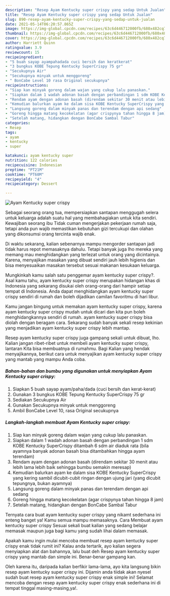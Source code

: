 ```yaml
---
description: "Resep Ayam Kentucky super crispy yang sedap Untuk Jualan"
title: "Resep Ayam Kentucky super crispy yang sedap Untuk Jualan"
slug: 890-resep-ayam-kentucky-super-crispy-yang-sedap-untuk-jualan
date: 2021-05-14T06:20:57.865Z
image: https://img-global.cpcdn.com/recipes/63c6d446712000fb/680x482cq70/ayam-kentucky-super-crispy-foto-resep-utama.jpg
thumbnail: https://img-global.cpcdn.com/recipes/63c6d446712000fb/680x482cq70/ayam-kentucky-super-crispy-foto-resep-utama.jpg
cover: https://img-global.cpcdn.com/recipes/63c6d446712000fb/680x482cq70/ayam-kentucky-super-crispy-foto-resep-utama.jpg
author: Harriett Quinn
ratingvalue: 3.9
reviewcount: 15
recipeingredient:
- "5 buah sayap ayampahadada cuci bersih dan keratkerat"
- "3 bungkus KOBE Tepung Kentucky SuperCrispy 75 gr"
- "Secukupnya Air"
- "Secukupnya minyak untuk menggoreng"
- " BonCabe Level 10 rasa Original secukupnya"
recipeinstructions:
- "Siap kan minyak goreng dalam wajan yang cukup lalu panaskan."
- "Siapkan dalam 1 wadah adonan basah dengan perbandingan 1 sdm KOBE Kentucky SuperCrispy ditambah 6 sdm air diaduk rata (bila ayamnya banyak adonan basah bisa ditambahkan hingga ayam terendam)"
- "Rendam ayam dengan adonan basah (direndam sekitar 30 menit atau lebih lama lebih baik sehingga bumbu semakin meresap)"
- "Kemudian balurkan ayam ke dalam sisa KOBE Kentucky SuperCrispy yang kering sambil dicubit-cubit ringan dengan ujung jari (yang dicubit tepungnya, bukan ayamnya)"
- "Langsung goreng dalam minyak panas dan terendam dengan api sedang"
- "Goreng hingga matang kecokelatan (agar crispynya tahan hingga 8 jam)"
- "Setelah matang, hidangkan dengan BonCabe Sambal Tabur"
categories:
- Resep
tags:
- ayam
- kentucky
- super

katakunci: ayam kentucky super 
nutrition: 122 calories
recipecuisine: Indonesian
preptime: "PT21M"
cooktime: "PT60M"
recipeyield: "4"
recipecategory: Dessert

---
```



![Ayam Kentucky super crispy](https://img-global.cpcdn.com/recipes/63c6d446712000fb/680x482cq70/ayam-kentucky-super-crispy-foto-resep-utama.jpg)

Sebagai seorang orang tua, mempersiapkan santapan menggugah selera untuk keluarga adalah suatu hal yang membahagiakan untuk kita sendiri. Kewajiban seorang ibu Tidak cuman mengerjakan pekerjaan rumah saja, tetapi anda pun wajib memastikan kebutuhan gizi tercukupi dan olahan yang dikonsumsi orang tercinta wajib enak.

Di waktu  sekarang, kalian sebenarnya mampu mengorder santapan jadi tidak harus repot memasaknya dahulu. Tetapi banyak juga lho mereka yang memang mau menghidangkan yang terlezat untuk orang yang dicintainya. Karena, menyajikan masakan yang dibuat sendiri jauh lebih higienis dan bisa menyesuaikan masakan tersebut sesuai makanan kesukaan keluarga. 



Mungkinkah kamu salah satu penggemar ayam kentucky super crispy?. Asal kamu tahu, ayam kentucky super crispy merupakan hidangan khas di Indonesia yang sekarang disukai oleh orang-orang dari hampir setiap tempat di Indonesia. Anda dapat menghidangkan ayam kentucky super crispy sendiri di rumah dan boleh dijadikan camilan favoritmu di hari libur.

Kamu jangan bingung untuk memakan ayam kentucky super crispy, karena ayam kentucky super crispy mudah untuk dicari dan kita pun boleh menghidangkannya sendiri di rumah. ayam kentucky super crispy bisa diolah dengan beragam cara. Sekarang sudah banyak sekali resep kekinian yang menjadikan ayam kentucky super crispy lebih mantap.

Resep ayam kentucky super crispy juga gampang sekali untuk dibuat, lho. Kalian jangan ribet-ribet untuk membeli ayam kentucky super crispy, lantaran Kita bisa membuatnya di rumahmu. Bagi Kalian yang hendak menyajikannya, berikut cara untuk menyajikan ayam kentucky super crispy yang mantab yang mampu Anda coba.

<!--inarticleads1-->

##### Bahan-bahan dan bumbu yang digunakan untuk menyiapkan Ayam Kentucky super crispy:

1. Siapkan 5 buah sayap ayam/paha/dada (cuci bersih dan kerat-kerat)
1. Gunakan 3 bungkus KOBE Tepung Kentucky SuperCrispy 75 gr
1. Sediakan Secukupnya Air
1. Gunakan Secukupnya minyak untuk menggoreng
1. Ambil  BonCabe Level 10, rasa Original secukupnya




<!--inarticleads2-->

##### Langkah-langkah membuat Ayam Kentucky super crispy:

1. Siap kan minyak goreng dalam wajan yang cukup lalu panaskan.
1. Siapkan dalam 1 wadah adonan basah dengan perbandingan 1 sdm KOBE Kentucky SuperCrispy ditambah 6 sdm air diaduk rata (bila ayamnya banyak adonan basah bisa ditambahkan hingga ayam terendam)
1. Rendam ayam dengan adonan basah (direndam sekitar 30 menit atau lebih lama lebih baik sehingga bumbu semakin meresap)
1. Kemudian balurkan ayam ke dalam sisa KOBE Kentucky SuperCrispy yang kering sambil dicubit-cubit ringan dengan ujung jari (yang dicubit tepungnya, bukan ayamnya)
1. Langsung goreng dalam minyak panas dan terendam dengan api sedang
1. Goreng hingga matang kecokelatan (agar crispynya tahan hingga 8 jam)
1. Setelah matang, hidangkan dengan BonCabe Sambal Tabur




Ternyata cara buat ayam kentucky super crispy yang nikamt sederhana ini enteng banget ya! Kamu semua mampu memasaknya. Cara Membuat ayam kentucky super crispy Sesuai sekali buat kalian yang sedang belajar memasak maupun juga bagi kamu yang sudah lihai dalam memasak.

Apakah kamu ingin mulai mencoba membuat resep ayam kentucky super crispy enak tidak rumit ini? Kalau anda tertarik, ayo kalian segera menyiapkan alat dan bahannya, lalu buat deh Resep ayam kentucky super crispy yang mantab dan simple ini. Benar-benar gampang kan. 

Oleh karena itu, daripada kalian berfikir lama-lama, ayo kita langsung bikin resep ayam kentucky super crispy ini. Dijamin anda tiidak akan nyesel sudah buat resep ayam kentucky super crispy enak simple ini! Selamat mencoba dengan resep ayam kentucky super crispy enak sederhana ini di tempat tinggal masing-masing,ya!.


